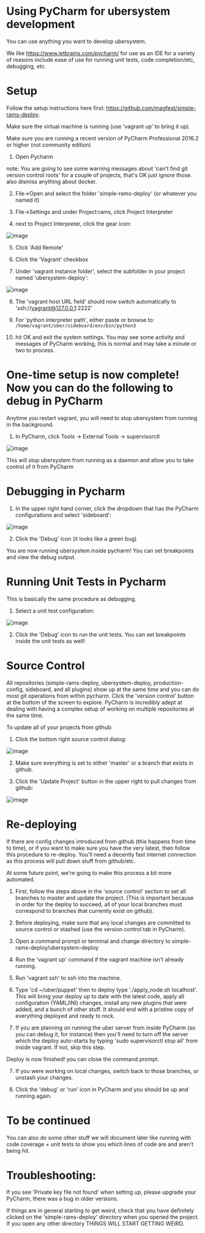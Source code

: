Using PyCharm for ubersystem development
===

You can use anything you want to develop ubersystem. 

We like https://www.jetbrains.com/pycharm/ for use as an IDE for a variety of reasons include ease of use for running unit tests, code completion/etc, debugging, etc.

Setup
===

Follow the setup instructions here first: https://github.com/magfest/simple-rams-deploy.  

Make sure the virtual machine is running (use 'vagrant up' to bring it up).

Make sure you are running a recent version of PyCharm Professional 2016.2 or higher (not community edition)

1) Open Pycharm

note: You are going to see some warning messages about 'can't find git version control roots' for a couple of projects, that's OK just ignore those.  also dismiss anything about docker.

2) File->Open and select the folder 'simple-rams-deploy' (or whatever you named it)

3) File->Settings and under Project:rams, click Project Interpreter

4) next to Project Interpreter, click the gear icon:

![image](https://cloud.githubusercontent.com/assets/5413064/17230985/51e13e0a-54ed-11e6-8c5f-f0f5198be9ac.png)

5) Click 'Add Remote'

6) Click the 'Vagrant' checkbox

7) Under 'vagrant instance folder', select the subfolder in your project named 'ubersystem-deploy':

![image](https://cloud.githubusercontent.com/assets/5413064/17231155/38f56be0-54ee-11e6-9ac0-3a280d0e1f48.png)

8) The 'vagrant host URL field' should now switch automatically to 'ssh://vagrant@127.0.0.1:2222'

9) For 'python interpreter path', either paste or browse to: ```/home/vagrant/uber/sideboard/env/bin/python3```

10) hit OK and exit the system settings.  You may see some activity and messages of PyCharm working, this is normal and may take a minute or two to process.


One-time setup is now complete! Now you can do the following to debug in PyCharm
=====

Anytime you restart vagrant, you will need to stop ubersystem from running in the background.

1) In PyCharm, click Tools -> External Tools -> supervisorctl

![image](https://cloud.githubusercontent.com/assets/5413064/17231311/28436f80-54ef-11e6-930d-4b3ab293ae1b.png)

This will stop ubersystem from running as a daemon and allow you to take control of it from PyCharm


Debugging in Pycharm
====

1) In the upper right hand corner, click the dropdown that has the PyCharm configurations and select 'sideboard':

![image](https://cloud.githubusercontent.com/assets/5413064/17231343/6a21b682-54ef-11e6-8499-e030e794c60b.png)

2) Click the 'Debug' icon (it looks like a green bug)

You are now running ubersystem inside pycharm!  You can set breakpoints and view the debug output.

Running Unit Tests in Pycharm
===

This is basically the same procedure as debugging.

1) Select a unit test configuration:

![image](https://cloud.githubusercontent.com/assets/5413064/17231395/9218ae7a-54ef-11e6-8bba-d2bc58dde647.png)

2) Click the 'Debug' icon to run the unit tests.  You can set breakpoints inside the unit tests as well!

Source Control
====

All repositories (simple-rams-deploy, ubersystem-deploy, production-config, sideboard, and all plugins) show up at the same time and you can do most git operations from within pycharm.  Click the 'version control' button at the bottom of the screen to explore.  PyCharm is incredibly adept at dealing with having a complex setup of working on multiple repositories at the same time.

To update all of your projects from github:

1) Click the bottom right source control dialog:

![image](https://cloud.githubusercontent.com/assets/5413064/17231510/58e1d50e-54f0-11e6-8175-8e215762791a.png)

2) Make sure everything is set to either 'master' or a branch that exists in github.

3) Click the 'Update Project' button in the upper right to pull changes from github:

![image](https://cloud.githubusercontent.com/assets/5413064/17231489/31ec3174-54f0-11e6-8a22-d694fef941d1.png)


Re-deploying 
=====

If there are config changes introduced from github (this happens from time to time), or if you want to make sure you have the very latest, then follow this procedure to re-deploy.  You'll need a decently fast internet connection as this process will pull down stuff from github/etc.

At some future point, we're going to make this process a bit more automated.

1) First, follow the steps above in the 'source control' section to set all branches to master and update the project. (This is important because in order for the deploy to succeed, all of your local branches must correspond to branches that currently exist on github).

2) Before deploying, make sure that any local changes are committed to source control or stashed (use the version control tab in PyCharm).

2) Open a command prompt or terminal and change directory to simple-rams-deploy/ubersystem-deploy

3) Run the 'vagrant up' command if the vagrant machine isn't already running.

4) Run 'vagrant ssh' to ssh into the machine.

5) Type 'cd ~/uber/puppet' then to deploy type './apply_node.sh localhost'.  This will bring your deploy up to date with the latest code, apply all configuration (YAML/INI) changes, install any new plugins that were added, and a bunch of other stuff.  It should end with a pristine copy of everything deployed and ready to rock.

6) If you are planning on running the uber server from inside PyCharm (so you can debug it, for instance) then you'll need to turn off the server which the deploy auto-starts by typing 'sudo supervisorctl stop all' from inside vagrant.  If not, skip this step.

Deploy is now finished! you can close the command prompt.

7) If you were working on local changes, switch back to those branches, or unstash your changes.

8) Click the 'debug' or 'run' icon in PyCharm and you should be up and running again.

To be continued
======

You can also do some other stuff we will document later like running with code coverage + unit tests to show you which lines of code are and aren't being hit.


Troubleshooting:
======

If you see 'Private key file not found' when setting up, please upgrade your PyCharm, there was a bug in older versions.

If things are in general starting to get weird, check that you have definitely clicked on the 'simple-rams-deploy' directory when you opened the project.  If you open any other directory THINGS WILL START GETTING WEIRD.
